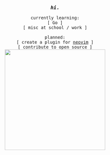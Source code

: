 <div align="center">
  <h3><samp><em> hi. </em></samp></h3>
  <p><samp>
    currently learning:</br>
    [ Go ]</br>
    [ misc at school / work ]</br>
    </br>
    planned:</br>
    [ create a plugin for <a href="https://github.com/neovim/neovim">neovim</a> ]</br>
    [ contribute to open source ]</br>
   <picture>
      <source media="(prefers-color-scheme: dark)" srcset="https://status-svg.vercel.app/api/1149821961015402606">
      <img src="https://status-svg.vercel.app/api/707743097488146524?lightMode=true" width="330">
    </picture>
</div>





